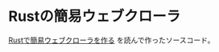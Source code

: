 # Rustの簡易ウェブクローラ

[Rustで簡易ウェブクローラを作る](https://zenn.dev/shotaro_tsuji/books/32df27b4cc54df4fa7a5) を読んで作ったソースコード。
